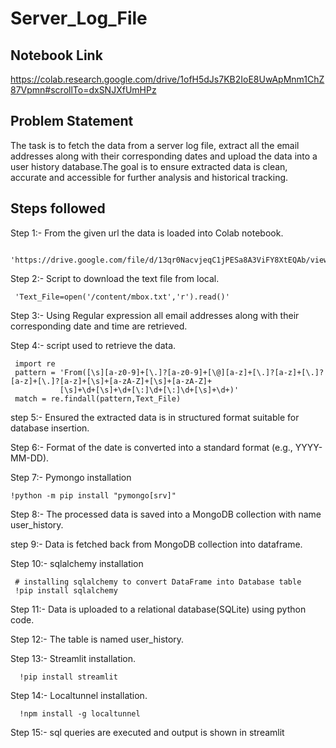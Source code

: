 # Server_Log_File

## Notebook Link

https://colab.research.google.com/drive/1ofH5dJs7KB2IoE8UwApMnm1ChZ87Vpmn#scrollTo=dxSNJXfUmHPz

## Problem Statement

The task is to fetch the data from a server log file, extract all the email addresses along with their corresponding dates
and upload the data into a user history database.The goal is to ensure extracted data is clean, accurate and accessible for
further analysis and historical tracking.

## Steps followed

Step 1:-  From the given url the data is loaded into Colab notebook.

     'https://drive.google.com/file/d/13qr0NacvjeqC1jPESa8A3ViFY8XtEQAb/view'  

Step 2:-  Script to download the text file from local.

     'Text_File=open('/content/mbox.txt','r').read()'

Step 3:-  Using Regular expression all email addresses along with their corresponding date and time are retrieved.

Step 4:-  script used to retrieve the data.

     import re
     pattern = 'From([\s][a-z0-9]+[\.]?[a-z0-9]+[\@][a-z]+[\.]?[a-z]+[\.]?[a-z]+[\.]?[a-z]+[\s]+[a-zA-Z]+[\s]+[a-zA-Z]+ 
               [\s]+\d+[\s]+\d+[\:]\d+[\:]\d+[\s]+\d+)'
     match = re.findall(pattern,Text_File)

step 5:-  Ensured the extracted data is in structured format suitable for database insertion.

Step 6:-  Format of the date is converted into a standard format (e.g., YYYY-MM-DD).

Step 7:-  Pymongo installation 

    !python -m pip install "pymongo[srv]"
  
Step 8:-  The processed data is saved into a MongoDB collection with name user_history.

step 9:-  Data is fetched back from MongoDB collection into dataframe.

Step 10:- sqlalchemy installation

     # installing sqlalchemy to convert DataFrame into Database table
     !pip install sqlalchemy
       
Step 11:- Data is uploaded to a relational database(SQLite) using python code.

Step 12:- The table is named user_history.

Step 13:- Streamlit installation.

      !pip install streamlit

Step 14:- Localtunnel installation.

      !npm install -g localtunnel

Step 15:- sql queries are executed and output is shown in streamlit





